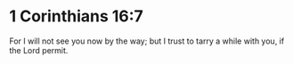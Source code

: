 # 1 Corinthians 16:7

For I will not see you now by the way; but I trust to tarry a while with you, if the Lord permit.
